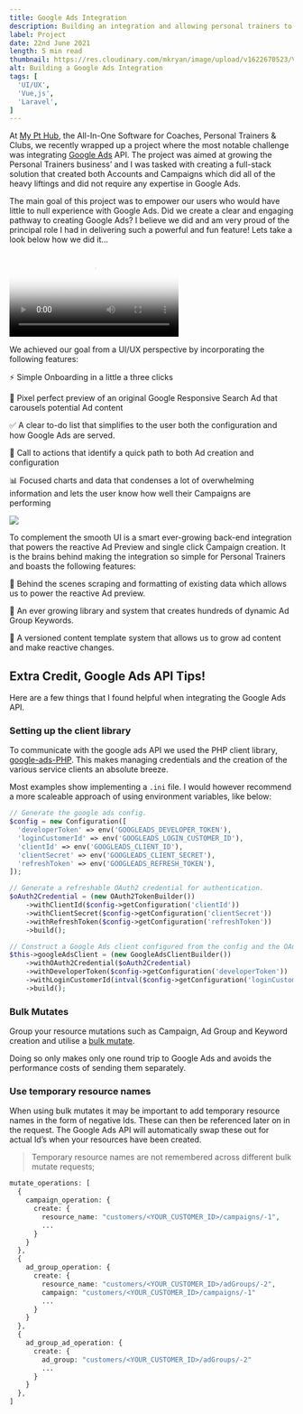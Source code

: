 ```yaml
---
title: Google Ads Integration
description: Building an integration and allowing personal trainers to promote and grow their business. From account creation to promoting their assets in just a few clicks.
label: Project
date: 22nd June 2021
length: 5 min read
thumbnail: https://res.cloudinary.com/mkryan/image/upload/v1622670523/Voodoo/google-ads_l00zq9.png
alt: Building a Google Ads Integration
tags: [
  'UI/UX',
  'Vue,js',
  'Laravel',
]
---
```


At [My Pt Hub](https://www.mypthub.net/), the All-In-One Software for Coaches, Personal Trainers & Clubs, we recently wrapped up a project where the most notable challenge was integrating [Google Ads](https://ads.google.com/) API. The project was aimed at growing the Personal Trainers business’ and I was tasked with creating a full-stack solution that created both Accounts and Campaigns which did all of the heavy liftings and did not require any expertise in Google Ads.

The main goal of this project was to empower our users who would have little to null experience with Google Ads. Did we create a clear and engaging pathway to creating Google Ads? I believe we did and am very proud of the principal role I had in delivering such a powerful and fun feature!
Lets take a look below how we did it...

<video autoplay loop poster="https://res.cloudinary.com/mkryan/image/upload/v1624310224/Voodoo/Screenshot_2021-06-21_at_22.16.31_aefvoe.png" class="rounded w-full h-auto shadow-lg py-1 bg-gradient-to-b from-black via-white to-white">
    <source
      src="https://res.cloudinary.com/mkryan/video/upload/v1624307166/Voodoo/create-preview-hq_h7lkyo.mp4"
      type="video/mp4"
    >

    Sorry, your browser doesn't support embedded videos.
</video>

We achieved our goal from a UI/UX perspective by incorporating the following features:

⚡️  Simple Onboarding in a little a three clicks

🎨  Pixel perfect preview of an original Google Responsive Search Ad that carousels potential Ad content

✅  A clear to-do list that simplifies to the user both the configuration and how Google Ads are served.

🚀  Call to actions that identify a quick path to both Ad creation and configuration

📊  Focused charts and data that condenses a lot of overwhelming information and lets the user know how well their Campaigns are performing

<div class="mb-4">
    <img class="shadow-none" src="https://res.cloudinary.com/mkryan/image/upload/v1624312013/Voodoo/google-ads-features-v2_tmodz3.png">
</div>

To complement the smooth UI is a smart ever-growing back-end integration that powers the reactive Ad Preview and single click Campaign creation.
It is the brains behind making the integration so simple for Personal Trainers and boasts the following features:

🔎  Behind the scenes scraping and formatting of existing data which allows us to power the reactive Ad preview.

🔑  An ever growing library and system that creates hundreds of dynamic Ad Group Keywords.

🧠  A versioned content template system that allows us to grow ad content and make reactive changes.

## Extra Credit, Google Ads API Tips!

Here are a few things that I found helpful when integrating the Google Ads API.

### Setting up the client library

To communicate with the google ads API we used the PHP client library, [google-ads-PHP](https://github.com/googleads/google-ads-php). This makes managing credentials and the creation of the various service clients an absolute breeze.

Most examples show implementing a `.ini` file. I would however recommend a more scaleable approach of using environment variables, like below:

```php
// Generate the google ads config.
$config = new Configuration([
  'developerToken' => env('GOOGLEADS_DEVELOPER_TOKEN'),
  'loginCustomerId' => env('GOOGLEADS_LOGIN_CUSTOMER_ID'),
  'clientId' => env('GOOGLEADS_CLIENT_ID'),
  'clientSecret' => env('GOOGLEADS_CLIENT_SECRET'),
  'refreshToken' => env('GOOGLEADS_REFRESH_TOKEN'),
]);

// Generate a refreshable OAuth2 credential for authentication.
$oAuth2Credential = (new OAuth2TokenBuilder())
    ->withClientId($config->getConfiguration('clientId'))
    ->withClientSecret($config->getConfiguration('clientSecret'))
    ->withRefreshToken($config->getConfiguration('refreshToken'))
    ->build();

// Construct a Google Ads client configured from the config and the OAuth2 credentials above.
$this->googleAdsClient = (new GoogleAdsClientBuilder())
    ->withOAuth2Credential($oAuth2Credential)
    ->withDeveloperToken($config->getConfiguration('developerToken'))
    ->withLoginCustomerId(intval($config->getConfiguration('loginCustomerId')))
    ->build();
```

### Bulk Mutates

Group your resource mutations such as Campaign, Ad Group and Keyword creation and utilise a [bulk mutate](https://developers.google.com/google-ads/api/docs/mutating/bulk-mutate?hl=en).

Doing so only makes only one round trip to Google Ads and avoids the performance costs of sending them separately.

### Use temporary resource names

When using bulk mutates it may be important to add temporary resource names in the form of negative Ids. These can then be referenced later on in the request. The Google Ads API will automatically swap these out for actual Id’s when your resources have been created.

> Temporary resource names are not remembered across different bulk mutate requests;

```php
mutate_operations: [
  {
    campaign_operation: {
      create: {
        resource_name: "customers/<YOUR_CUSTOMER_ID>/campaigns/-1",
        ...
      }
    }
  },
  {
    ad_group_operation: {
      create: {
        resource_name: "customers/<YOUR_CUSTOMER_ID>/adGroups/-2",
        campaign: "customers/<YOUR_CUSTOMER_ID>/campaigns/-1"
        ...
      }
    }
  },
  {
    ad_group_ad_operation: {
      create: {
        ad_group: "customers/<YOUR_CUSTOMER_ID>/adGroups/-2"
        ...
      }
    }
  },
]
```


